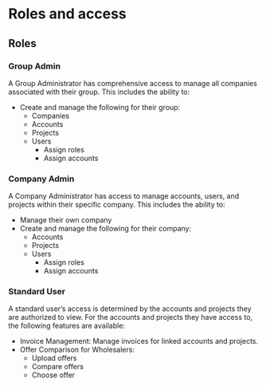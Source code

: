 # Roles and access


## Roles

### Group Admin

A Group Administrator has comprehensive access to manage all companies associated with their group. This includes the ability to:

- Create and manage the following for their group:
  - Companies
  - Accounts
  - Projects
  - Users
    - Assign roles
    - Assign accounts

### Company Admin

A Company Administrator has access to manage accounts, users, and projects within their specific company. This includes the ability to:

- Manage their own company
- Create and manage the following for their company:
  - Accounts
  - Projects
  - Users
    - Assign roles
    - Assign accounts


### Standard User

A standard user’s access is determined by the accounts and projects they are authorized to view. For the accounts and projects they have access to, the following features are available:
- Invoice Management: Manage invoices for linked accounts and projects.
- Offer Comparison for Wholesalers:
  - Upload offers
  - Compare offers
  - Choose offer

